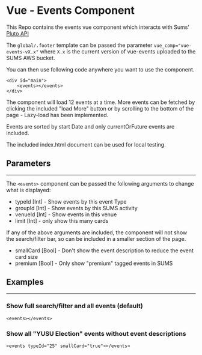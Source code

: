 # Vue - Events Component

This Repo contains the events vue component which interacts with Sums' [Pluto API](https://github.com/University-of-Lincoln-SU/External-Developer-Docs/tree/master/PlutoAPI)

The ```global/.footer``` template can be passed the parameter ```vue_comp="vue-events-vX.x"``` where ```X.x``` is the current version of vue-events uploaded to the SUMS AWS bucket.  

You can then use following code anywhere you want to use the component.

```
<div id="main">
    <events></events>
</div>
```

The component will load 12 events at a time. More events can be fetched by clicking the included "load More" button or by scrolling to the bottom of the page - Lazy-load has been implemented.

Events are sorted by start Date and only currentOrFuture events are included.

The included index.html document can be used for local testing.

## Parameters
---
The ```<events>``` component can be passed the following arguments to change what is displayed:

- typeId [Int] - Show events by this event Type
- groupId [Int] - Show events by this SUMS activity
- venueId [Int] - Show events in this venue
- limit [Int] - only show this many cards

If any of the above arguments are included, the component will not show the search/filter bar, so can be included in a smaller section of the page.

- smallCard [Bool] - Don't show the event description to reduce the event card size
- premium [Bool] - Only show "premium" tagged events in SUMS

## Examples
---

### Show full search/filter and all events (default)
``` <events></events> ```

[](docs\fullEventView.png)


### Show all "YUSU Election" events without event descriptions
``` <events typeId="25" smallCard="true"></events> ```

[](docs\electionEvents.png)


